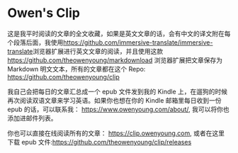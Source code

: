 # Owen's Clip

这是我平时阅读的文章的全文收藏，如果是英文文章的话，会有中文的译文附在每个段落后面，我使用<https://github.com/immersive-translate/immersive-translate>浏览器扩展进行英文文章的阅读，并且使用这款<https://github.com/theowenyoung/markdownload> 浏览器扩展把文章保存为 Markdown 明文文本，所有的文章都在这个 Repo: <https://github.com/theowenyoung/clip>

我自己会把每日的文章汇总成一个 epub 文件发到我的 Kindle 上，在遛狗的时候再次阅读双语文章来学习英语。如果你也想在你的 Kindle 邮箱里每日收到一份 epub 的话，可以联系我： <https://www.owenyoung.com/about/>, 我可以将你也添加进邮件列表。

你也可以直接在线阅读所有的文章： <https://clip.owenyoung.com>, 或者在这里下载 epub 文件:<https://github.com/theowenyoung/clip/releases>
